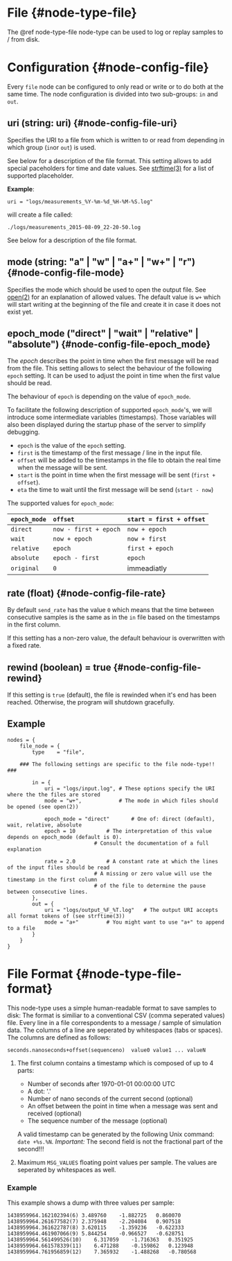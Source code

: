 # File {#node-type-file}

The @ref node-type-file node-type can be used to log or replay samples to / from disk.

# Configuration {#node-config-file}

Every `file` node can be configured to only read or write or to do both at the same time.
The node configuration is divided into two sub-groups: `in` and `out`.

## uri (string: uri) {#node-config-file-uri}

Specifies the URI to a file from which is written to or read from depending in which group (`in`or `out`) is used.

See below for a description of the file format.
This setting allows to add special paceholders for time and date values.
See [strftime(3)](http://man7.org/linux/man-pages/man3/strftime.3.html) for a list of supported placeholder.

**Example**:

```
uri = "logs/measurements_%Y-%m-%d_%H-%M-%S.log"
```

will create a file called:

```
./logs/measurements_2015-08-09_22-20-50.log
```

See below for a description of the file format.

## mode (string: "a" | "w" | "a+" | "w+" | "r") {#node-config-file-mode}

Specifies the mode which should be used to open the output file.
See [open(2)](http://man7.org/linux/man-pages/man2/open.2.html) for an explanation of allowed values.
The default value is `w+` which will start writing at the beginning of the file and create it in case it does not exist yet.

## epoch_mode ("direct" | "wait" | "relative" | "absolute") {#node-config-file-epoch_mode}

The *epoch* describes the point in time when the first message will be read from the file.
This setting allows to select the behaviour of the following `epoch` setting.
It can be used to adjust the point in time when the first value should be read.

The behaviour of `epoch` is depending on the value of `epoch_mode`.

To facilitate the following description of supported `epoch_mode`'s, we will introduce some intermediate variables (timestamps).
Those variables will also been displayed during the startup phase of the server to simplify debugging.

- `epoch` is the value of the `epoch` setting.
- `first` is the timestamp of the first message / line in the input file.
- `offset` will be added to the timestamps in the file to obtain the real time when the message will be sent.
- `start` is the point in time when the first message will be sent (`first + offset`).
- `eta` the time to wait until the first message will be send (`start - now`)

The supported values for `epoch_mode`:
 
| `epoch_mode` 	| `offset` 		| `start = first + offset` |
| :--		| :--			| :-- |
| `direct`  	| `now - first + epoch` 	| `now + epoch` |
| `wait`  	| `now + epoch` 		| `now + first` | 
| `relative` 	| `epoch` 		| `first + epoch` |
| `absolute` 	| `epoch - first` 	| `epoch` |
| `original` 	| `0` 			| immeadiatly |

## rate (float) {#node-config-file-rate}

By default `send_rate` has the value `0` which means that the time between consecutive samples is the same as in the `in` file based on the timestamps in the first column. 

If this setting has a non-zero value, the default behaviour is overwritten with a fixed rate.

## rewind (boolean) = true {#node-config-file-rewind}

If this setting is `true` (default), the file is rewinded when it's end has been reached.
Otherwise, the program will shutdown gracefully.

## Example

```
nodes = {
	file_node = {
		type	= "file",
	
	### The following settings are specific to the file node-type!! ###

		in = {
			uri = "logs/input.log",	# These options specify the URI where the the files are stored
			mode = "w+",			# The mode in which files should be opened (see open(2))
						
			epoch_mode = "direct"		# One of: direct (default), wait, relative, absolute
			epoch = 10			# The interpretation of this value depends on epoch_mode (default is 0).
							# Consult the documentation of a full explanation

			rate = 2.0			# A constant rate at which the lines of the input files should be read
							# A missing or zero value will use the timestamp in the first column
							# of the file to determine the pause between consecutive lines.
		},
		out = {
			uri = "logs/output_%F_%T.log"	# The output URI accepts all format tokens of (see strftime(3))
			mode = "a+"			# You might want to use "a+" to append to a file
		}
	}
}
```

# File Format {#node-type-file-format}

This node-type uses a simple human-readable format to save samples to disk:
The format is similiar to a conventional CSV (comma seperated values) file.
Every line in a file correspondents to a message / sample of simulation data.
The columns of a line are seperated by whitespaces (tabs or spaces).
The columns are defined as follows:

    seconds.nanoseconds+offset(sequenceno)	value0 value1 ... valueN

 1. The first column contains a timestamp which is composed of up to 4 parts:
     - Number of seconds after 1970-01-01 00:00:00 UTC
     - A dot: '.'
     - Number of nano seconds of the current second (optional)
     - An offset between the point in time when a message was sent and received (optional)
     - The sequence number of the message (optional)
     
     A valid timestamp can be generated by the following Unix command: `date +%s.%N`.
     *Important:* The second field is not the fractional part of the second!!!

 2. Maximum `MSG_VALUES` floating point values per sample. The values are seperated by whitespaces as well.

### Example

This example shows a dump with three values per sample:

    1438959964.162102394(6)	3.489760	-1.882725	0.860070
    1438959964.261677582(7)	2.375948	-2.204084	0.907518
    1438959964.361622787(8)	3.620115	-1.359236	-0.622333
    1438959964.461907066(9)	5.844254	-0.966527	-0.628751
    1438959964.561499526(10)	6.317059	-1.716363	0.351925
    1438959964.661578339(11)	6.471288	-0.159862	0.123948
    1438959964.761956859(12)	7.365932	-1.488268	-0.780568
